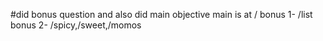 #did bonus question and also did main objective
main is at /
bonus 1- /list
bonus 2-
/spicy,/sweet,/momos